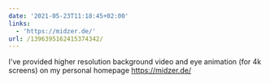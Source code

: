 ```yaml
---
date: '2021-05-23T11:18:45+02:00'
links:
  - 'https://midzer.de/'
url: /1396395162415374342/
---
```

I've provided higher resolution background video and eye animation (for 4k screens) on my personal homepage https://midzer.de/
